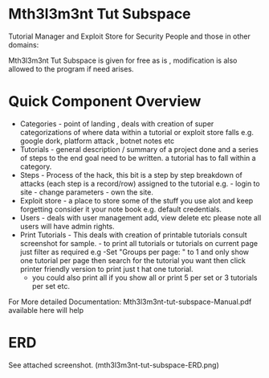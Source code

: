 Mth3l3m3nt Tut Subspace
============================

Tutorial Manager and Exploit Store for Security People and those in other domains: 

Mth3l3m3nt Tut Subspace is given for free as is , modification is also allowed to the program if need arises. 


Quick Component Overview
=============================

* Categories - point of landing , deals with creation of super categorizations of where data within  a tutorial or exploit store falls e.g. google dork, platform attack , botnet notes etc
* Tutorials - general description / summary of a project done and a series of steps to the end goal need to be written. a tutorial has to fall within a category. 
* Steps - Process of the hack, this bit is a step by step breakdown of attacks (each step is a record/row) assigned to the tutorial e.g. 
          - login to site 
          - change parameters 
          - own the site.
* Exploit store - a place to store some of the stuff you use alot and keep forgetting consider it your note book e.g. default credentials. 
* Users - deals with user management add, view delete etc please note all users will have admin rights. 
* Print Tutorials - This deals with creation of printable tutorials consult screenshot for sample. - to print all tutorials or tutorials on current page just filter as required e.g
	-Set "Groups per page:  " to 1 and only show one tutorial per page then search for the tutorial you want then click printer friendly version to print just t
hat one tutorial. 
	- you could also print all if you show all or print 5 per set or 3 tutorials per set etc. 

For More detailed Documentation: Mth3l3m3nt-tut-subspace-Manual.pdf available here will help


ERD
===============
See attached screenshot. (mth3l3m3nt-tut-subspace-ERD.png)
